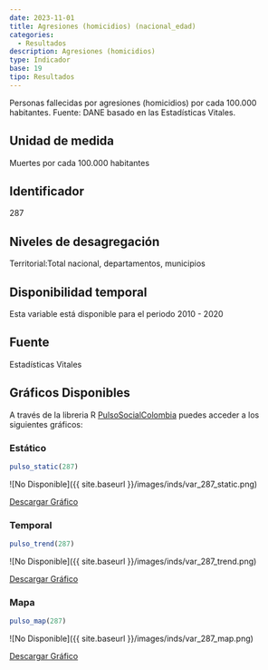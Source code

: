```yaml
---
date: 2023-11-01
title: Agresiones (homicidios) (nacional_edad)
categories:
  - Resultados
description: Agresiones (homicidios)
type: Indicador
base: 19
tipo: Resultados
--- 
```


Personas fallecidas por agresiones (homicidios) por cada 100.000 habitantes.
Fuente: DANE basado en las Estadísticas Vitales.

## Unidad de medida
Muertes por cada 100.000 habitantes

## Identificador
287

## Niveles de desagregación
Territorial:Total nacional, departamentos, municipios

## Disponibilidad temporal
Esta variable está disponible para el periodo 2010 - 2020

## Fuente
Estadísticas Vitales

## Gráficos Disponibles

A través de la libreria R [PulsoSocialColombia](https://github.com/pulsosocialcolombia/PulsoSocialColombia) puedes acceder a los siguientes gráficos:

### Estático

``` R
pulso_static(287)
```

![No Disponible]({{ site.baseurl }}/images/inds/var_287_static.png)

<a href='{{ site.baseurl }}/images/inds/var_287_static.png'>Descargar Gráfico</a>

### Temporal

``` R
pulso_trend(287)
```

![No Disponible]({{ site.baseurl }}/images/inds/var_287_trend.png)

<a href='{{ site.baseurl }}/images/inds/var_287_trend.png'>Descargar Gráfico</a>

### Mapa

``` R
pulso_map(287)
```

![No Disponible]({{ site.baseurl }}/images/inds/var_287_map.png)

<a href='{{ site.baseurl }}/images/inds/var_287_map.png'>Descargar Gráfico</a>